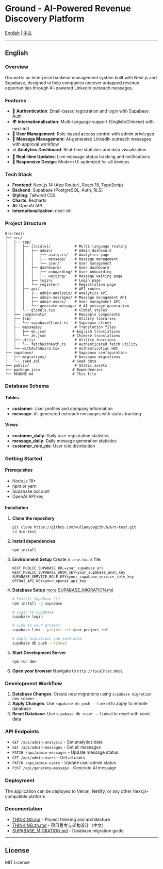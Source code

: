 # Ground - AI-Powered Revenue Discovery Platform

[English](#english) | [中文](./README.zh.md)

---

## English

### Overview

Ground is an enterprise backend management system built with Next.js and Supabase, designed to help companies uncover untapped revenue opportunities through AI-powered LinkedIn outreach messages.

### Features

- 🔐 **Authentication**: Email-based registration and login with Supabase Auth
- 🌍 **Internationalization**: Multi-language support (English/Chinese) with next-intl
- 👥 **User Management**: Role-based access control with admin privileges
- 💬 **Message Management**: AI-generated LinkedIn outreach messages with approval workflow
- 📊 **Analytics Dashboard**: Real-time statistics and data visualization
- 🔄 **Real-time Updates**: Live message status tracking and notifications
- 📱 **Responsive Design**: Modern UI optimized for all devices

### Tech Stack

- **Frontend**: Next.js 14 (App Router), React 18, TypeScript
- **Backend**: Supabase (PostgreSQL, Auth, RLS)
- **Styling**: Tailwind CSS
- **Charts**: Recharts
- **AI**: OpenAI API
- **Internationalization**: next-intl

### Project Structure

```
Gro-test/
├── src/
│   ├── app/
│   │   ├── [locale]/           # Multi-language routing
│   │   │   ├── admin/          # Admin dashboard
│   │   │   │   ├── analysis/   # Analytics page
│   │   │   │   ├── message/    # Message management
│   │   │   │   └── user/       # User management
│   │   │   ├── dashboard/      # User dashboard
│   │   │   │   ├── onboarding/ # User onboarding
│   │   │   │   └── waiting/    # Message waiting page
│   │   │   ├── login/          # Login page
│   │   │   └── register/       # Registration page
│   │   ├── api/                # API routes
│   │   │   ├── admin-analysis/ # Analytics API
│   │   │   ├── admin-messages/ # Message management API
│   │   │   ├── admin-users/    # User management API
│   │   │   └── generate-message/ # AI message generation
│   │   └── globals.css         # Global styles
│   ├── components/             # Reusable components
│   ├── lib/                    # Utility libraries
│   │   └── supabaseClient.ts   # Supabase client
│   ├── messages/               # Translation files
│   │   ├── en.json            # English translations
│   │   └── zh.json            # Chinese translations
│   ├── utils/                  # Utility functions
│   │   └── fetchWithAuth.ts    # Authenticated fetch utility
│   └── withAuthGuard.tsx       # Authentication HOC
├── supabase/                   # Supabase configuration
│   ├── migrations/             # Database migrations
│   └── seed.sql               # Seed data
├── public/                     # Static assets
├── package.json               # Dependencies
└── README.md                  # This file
```

### Database Schema

#### Tables
- **customer**: User profiles and company information
- **message**: AI-generated outreach messages with status tracking

#### Views
- **customer_daily**: Daily user registration statistics
- **message_daily**: Daily message generation statistics
- **customer_role_pie**: User role distribution

### Getting Started

#### Prerequisites

- Node.js 18+ 
- npm or yarn
- Supabase account
- OpenAI API key

#### Installation

1. **Clone the repository**
   ```bash
   git clone https://github.com/wulianyougithub/Gro-test.git
   cd Gro-test
   ```

2. **Install dependencies**
   ```bash
   npm install
   ```

3. **Environment Setup**
   Create a `.env.local` file:
   ```env
   NEXT_PUBLIC_SUPABASE_URL=your_supabase_url
   NEXT_PUBLIC_SUPABASE_ANON_KEY=your_supabase_anon_key
   SUPABASE_SERVICE_ROLE_KEY=your_supabase_service_role_key
   OPENAI_API_KEY=your_openai_api_key
   ```

4. **Database Setup** [more SUPABASE_MIGRATION.md](./SUPABASE_MIGRATION.md)
   ```bash
   # Install Supabase CLI
   npm install -g supabase
   
   # Login to Supabase
   supabase login
   
   # Link to your project
   supabase link --project-ref your_project_ref
   
   # Apply migrations and seed data
   supabase db push --linked
   ```

5. **Start Development Server**
   ```bash
   npm run dev
   ```

6. **Open your browser**
   Navigate to `http://localhost:8001`

### Development Workflow

1. **Database Changes**: Create new migrations using `supabase migration new <name>`
2. **Apply Changes**: Use `supabase db push --linked` to apply to remote database
3. **Reset Database**: Use `supabase db reset --linked` to reset with seed data

### API Endpoints

- `GET /api/admin-analysis` - Get analytics data
- `GET /api/admin-messages` - Get all messages
- `PATCH /api/admin-messages` - Update message status
- `GET /api/admin-users` - Get all users
- `PATCH /api/admin-users` - Update user admin status
- `POST /api/generate-message` - Generate AI message

### Deployment

The application can be deployed to Vercel, Netlify, or any other Next.js-compatible platform.

### Documentation

- [THINKING.md](./THINKING.md) - Project thinking and architecture
- [THINKING.zh.md](./THINKING.zh.md) - 项目思考与架构设计（中文）
- [SUPABASE_MIGRATION.md](./SUPABASE_MIGRATION.md) - Database migration guide

---

## License

MIT License
